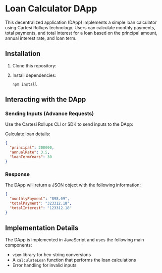 # Loan Calculator DApp

This decentralized application (DApp) implements a simple loan calculator using Cartesi Rollups technology. Users can calculate monthly payments, total payments, and total interest for a loan based on the principal amount, annual interest rate, and loan term.

## Installation

1. Clone this repository:

2. Install dependencies:
   ```
   npm install
   ```

## Interacting with the DApp

### Sending Inputs (Advance Requests)

Use the Cartesi Rollups CLI or SDK to send inputs to the DApp:

Calculate loan details:

```json
{
  "principal": 200000,
  "annualRate": 3.5,
  "loanTermYears": 30
}
```

### Response

The DApp will return a JSON object with the following information:

```json
{
  "monthlyPayment": "898.09",
  "totalPayment": "323312.18",
  "totalInterest": "123312.18"
}
```

## Implementation Details

The DApp is implemented in JavaScript and uses the following main components:

- `viem` library for hex-string conversions
- A `calculateLoan` function that performs the loan calculations
- Error handling for invalid inputs
